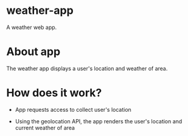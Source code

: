 # weather-app
A weather web app.

# About app
The weather app displays a user's location and weather of area.

# How does it work?
* App requests access to collect user's location

* Using the geolocation API, the app renders the user's location and current weather of area
